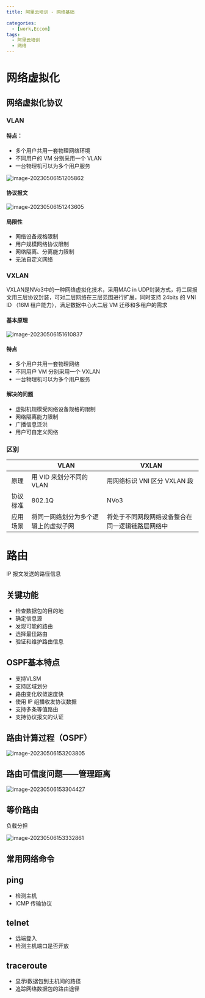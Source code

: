 ```yaml
---
title: 阿里云培训 - 网络基础

categories:
  - [work,Eccom]
tags: 
  - 阿里云培训
  - 网络
---
```


# 网络虚拟化

## 网络虚拟化协议

### VLAN

#### 特点：

- 多个用户共用一套物理网络环境
- 不同用户的 VM 分别采用一个 VLAN
- 一台物理机可以为多个用户服务

![image-20230506151205862](https://s2.loli.net/2023/05/06/lwi8rjQn9xu3mzL.png)

#### 协议报文

![image-20230506151243605](https://s2.loli.net/2023/05/06/pveIHjhsU3gRBnm.png)

#### 局限性

- 网络设备规格限制
- 用户规模网络协议限制
- 网络隔离、分离能力限制
- 无法自定义网络

### VXLAN

VXLAN是NVo3中的一种网络虚拟化技术，采用MAC in UDP封装方式，将二层报文用三层协议封装，可对二层网络在三层范围进行扩展，同时支持 24bits 的 VNI ID （16M 租户能力），满足数据中心大二层 VM 迁移和多租户的需求

#### 基本原理

![image-20230506151610837](https://s2.loli.net/2023/05/06/8JA5FMt2Tlpogrj.png)

#### 特点

- 多个用户共用一套物理网络
- 不同用户 VM 分别采用一个 VXLAN
- 一台物理机可以为多个用户服务

#### 解决的问题

- 虚拟机规模受网络设备规格的限制
- 网络隔离能力限制
- 广播信息泛洪
- 用户可自定义网络

### 区别

|      | VLAN               | VXLAN                    |
|:----:| ------------------ | ------------------------ |
| 原理   | 用 VID 来划分不同的VLAN   | 用网络标识 VNI 区分 VXLAN 段     |
| 协议标准 | 802.1Q             | NVo3                     |
| 应用场景 | 将同一网络划分为多个逻辑上的虚拟子网 | 将处于不同网段网络设备整合在同一逻辑链路层网络中 |

# 路由

IP 报文发送的路径信息

## 关键功能

- 检查数据包的目的地
- 确定信息源
- 发现可能的路由
- 选择最佳路由
- 验证和维护路由信息

## OSPF基本特点

- 支持VLSM
- 支持区域划分
- 路由变化收敛速度快
- 使用 IP 组播收发协议数据
- 支持多条等值路由
- 支持协议报文的认证

## 路由计算过程（OSPF）

![image-20230506153203805](https://s2.loli.net/2023/05/06/VGaZ27EqxHOIAzm.png)

## 路由可信度问题——管理距离

![image-20230506153304427](https://s2.loli.net/2023/05/06/sH7XRJcgZ5uYwBn.png)

## 等价路由

负载分担

![image-20230506153332861](https://s2.loli.net/2023/05/06/TbsHvWEFP1BDxGk.png)

## 常用网络命令

## ping

- 检测主机
- ICMP 传输协议

## teInet

- 远端登入
- 检测主机端口是否开放

## traceroute

- 显示i数据包到主机间的路径
- 追踪网络数据包的路由途径

